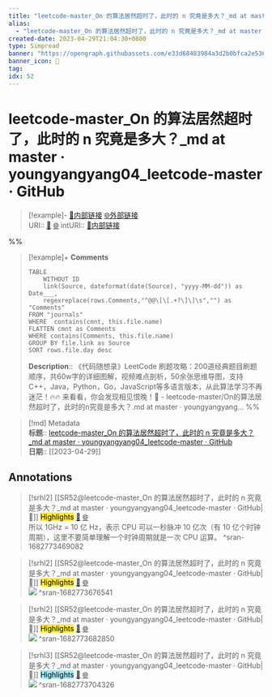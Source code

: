 ```yaml
---
title: "leetcode-master_On 的算法居然超时了，此时的 n 究竟是多大？_md at master · youngyangyang04_leetcode-master · GitHub"
alias: 
  - "leetcode-master_On 的算法居然超时了，此时的 n 究竟是多大？_md at master · youngyangyang04_leetcode-master · GitHub"
created-date: 2023-04-29T21:04:30+0800
type: Simpread
banner: "https://opengraph.githubassets.com/e33d68483984a3d2b0bfca2e5365be44cdc62b972cd2a18e382fff7543067874/youngyangyang04/leetcode-master "
banner_icon: 🔖
tag: 
idx: 52
---
```


# leetcode-master_On 的算法居然超时了，此时的 n 究竟是多大？_md at master · youngyangyang04_leetcode-master · GitHub

> [!example]- [🧷内部链接](<http://localhost:7026/unread/52>) [🌐外部链接](<https://github.com/youngyangyang04/leetcode-master/blob/master/problems/%E5%89%8D%E5%BA%8F/On%E7%9A%84%E7%AE%97%E6%B3%95%E5%B1%85%E7%84%B6%E8%B6%85%E6%97%B6%E4%BA%86%EF%BC%8C%E6%AD%A4%E6%97%B6%E7%9A%84n%E7%A9%B6%E7%AB%9F%E6%98%AF%E5%A4%9A%E5%A4%A7%EF%BC%9F.md>)    
> URI:: [🧷](<http://localhost:7026/unread/52>) [🌐](<https://github.com/youngyangyang04/leetcode-master/blob/master/problems/%E5%89%8D%E5%BA%8F/On%E7%9A%84%E7%AE%97%E6%B3%95%E5%B1%85%E7%84%B6%E8%B6%85%E6%97%B6%E4%BA%86%EF%BC%8C%E6%AD%A4%E6%97%B6%E7%9A%84n%E7%A9%B6%E7%AB%9F%E6%98%AF%E5%A4%9A%E5%A4%A7%EF%BC%9F.md>) 
> intURI:: [🧷内部链接](<http://localhost:7026/reading/52>)

%%
> [!example]+ **Comments**  
> ```dataview
> TABLE 
>     WITHOUT ID
>     link(Source, dateformat(date(Source), "yyyy-MM-dd")) as Date___, 
>     regexreplace(rows.Comments,"^@@\[\[.+?\]\]\s","") as "Comments"
> FROM "journals"
> WHERE  contains(cmnt, this.file.name)
> FLATTEN cmnt as Comments
> WHERE contains(Comments, this.file.name)
> GROUP BY file.link as Source
> SORT rows.file.day desc
> ```
>  **Description**:: 《代码随想录》LeetCode 刷题攻略：200道经典题目刷题顺序，共60w字的详细图解，视频难点剖析，50余张思维导图，支持C++，Java，Python，Go，JavaScript等多语言版本，从此算法学习不再迷茫！🔥🔥 来看看，你会发现相见恨晚！🚀  - leetcode-master/On的算法居然超时了，此时的n究竟是多大？.md at master · youngyangyang...
%%

> [!md] Metadata  
> **标题**:: [leetcode-master_On 的算法居然超时了，此时的 n 究竟是多大？_md at master · youngyangyang04_leetcode-master · GitHub](https://github.com/youngyangyang04/leetcode-master/blob/master/problems/%E5%89%8D%E5%BA%8F/On%E7%9A%84%E7%AE%97%E6%B3%95%E5%B1%85%E7%84%B6%E8%B6%85%E6%97%B6%E4%BA%86%EF%BC%8C%E6%AD%A4%E6%97%B6%E7%9A%84n%E7%A9%B6%E7%AB%9F%E6%98%AF%E5%A4%9A%E5%A4%A7%EF%BC%9F.md)  
> **日期**:: [[2023-04-29]]  

## Annotations


> [!srhl2] [[SR52@leetcode-master_On 的算法居然超时了，此时的 n 究竟是多大？_md at master · youngyangyang04_leetcode-master · GitHub|📄]] <mark style="background-color: #ffeb3b">Highlights</mark> [🧷](<http://localhost:7026/unread/52#id=1682773469082>) [🌐](<http://localhost:7026/reading/52#id=1682773469082>)   
> 所以 1GHz = 10 亿 Hz，表示 CPU 可以一秒脉冲 10 亿次（有 10 亿个时钟周期），这里不要简单理解一个时钟周期就是一次 CPU 运算。
> ^sran-1682773469082
 
> [!srhl2] [[SR52@leetcode-master_On 的算法居然超时了，此时的 n 究竟是多大？_md at master · youngyangyang04_leetcode-master · GitHub|📄]] <mark style="background-color: #ffeb3b">Highlights</mark> [🧷](<http://localhost:7026/unread/52#id=1682773676541>) [🌐](<http://localhost:7026/reading/52#id=1682773676541>)   
> ![](https://camo.githubusercontent.com/3fd70e2de3a73048749293b0bdb088679c8435c2ea8c55d3d607d25320db17c7/68747470733a2f2f636f64652d7468696e6b696e672d313235333835353039332e66696c652e6d7971636c6f75642e636f6d2f706963732f32303230303732393230303031383436302d32303233303331303132343331353039332e706e67)
> ^sran-1682773676541
 
> [!srhl2] [[SR52@leetcode-master_On 的算法居然超时了，此时的 n 究竟是多大？_md at master · youngyangyang04_leetcode-master · GitHub|📄]] <mark style="background-color: #ffeb3b">Highlights</mark> [🧷](<http://localhost:7026/unread/52#id=1682773682850>) [🌐](<http://localhost:7026/reading/52#id=1682773682850>)   
> ![](https://camo.githubusercontent.com/6ffd19091cf0b256c7bdcd038f3da961c9a7c5746a5079574bb58f92635bd510/68747470733a2f2f636f64652d7468696e6b696e672d313235333835353039332e66696c652e6d7971636c6f75642e636f6d2f706963732f323032303037323931393539303937302d32303233303331303132343331383533322e706e67)
> ^sran-1682773682850
 
> [!srhl3] [[SR52@leetcode-master_On 的算法居然超时了，此时的 n 究竟是多大？_md at master · youngyangyang04_leetcode-master · GitHub|📄]] <mark style="background-color: #a2e9f2">Highlights</mark> [🧷](<http://localhost:7026/unread/52#id=1682773704326>) [🌐](<http://localhost:7026/reading/52#id=1682773704326>)   
> ![](https://camo.githubusercontent.com/f933ba5aaba59c76fb1a1845564aed5b3bad0fa149479ebfb4273e840b483798/68747470733a2f2f636f64652d7468696e6b696e672d313235333835353039332e66696c652e6d7971636c6f75642e636f6d2f706963732f32303230313230383233313535393137352d32303233303331303132343332353135322e706e67)
> ^sran-1682773704326
 
 
